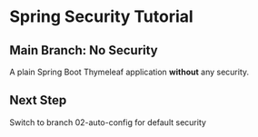 # Spring Security Tutorial

## Main Branch: No Security

A plain Spring Boot Thymeleaf application **without** any security.

## Next Step

Switch to branch 02-auto-config for default security